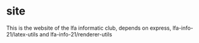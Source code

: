 # site

This is the website of the lfa informatic club, depends on express, lfa-info-21/latex-utils and lfa-info-21/renderer-utils
